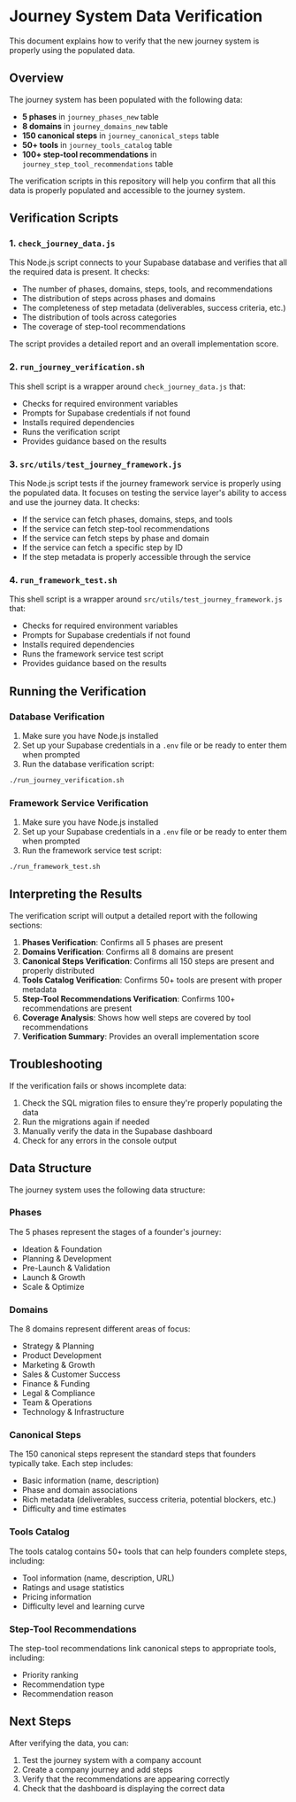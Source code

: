 # Journey System Data Verification

This document explains how to verify that the new journey system is properly using the populated data.

## Overview

The journey system has been populated with the following data:

- **5 phases** in `journey_phases_new` table
- **8 domains** in `journey_domains_new` table
- **150 canonical steps** in `journey_canonical_steps` table
- **50+ tools** in `journey_tools_catalog` table
- **100+ step-tool recommendations** in `journey_step_tool_recommendations` table

The verification scripts in this repository will help you confirm that all this data is properly populated and accessible to the journey system.

## Verification Scripts

### 1. `check_journey_data.js`

This Node.js script connects to your Supabase database and verifies that all the required data is present. It checks:

- The number of phases, domains, steps, tools, and recommendations
- The distribution of steps across phases and domains
- The completeness of step metadata (deliverables, success criteria, etc.)
- The distribution of tools across categories
- The coverage of step-tool recommendations

The script provides a detailed report and an overall implementation score.

### 2. `run_journey_verification.sh`

This shell script is a wrapper around `check_journey_data.js` that:

- Checks for required environment variables
- Prompts for Supabase credentials if not found
- Installs required dependencies
- Runs the verification script
- Provides guidance based on the results

### 3. `src/utils/test_journey_framework.js`

This Node.js script tests if the journey framework service is properly using the populated data. It focuses on testing the service layer's ability to access and use the journey data. It checks:

- If the service can fetch phases, domains, steps, and tools
- If the service can fetch step-tool recommendations
- If the service can fetch steps by phase and domain
- If the service can fetch a specific step by ID
- If the step metadata is properly accessible through the service

### 4. `run_framework_test.sh`

This shell script is a wrapper around `src/utils/test_journey_framework.js` that:

- Checks for required environment variables
- Prompts for Supabase credentials if not found
- Installs required dependencies
- Runs the framework service test script
- Provides guidance based on the results

## Running the Verification

### Database Verification

1. Make sure you have Node.js installed
2. Set up your Supabase credentials in a `.env` file or be ready to enter them when prompted
3. Run the database verification script:

```bash
./run_journey_verification.sh
```

### Framework Service Verification

1. Make sure you have Node.js installed
2. Set up your Supabase credentials in a `.env` file or be ready to enter them when prompted
3. Run the framework service test script:

```bash
./run_framework_test.sh
```

## Interpreting the Results

The verification script will output a detailed report with the following sections:

1. **Phases Verification**: Confirms all 5 phases are present
2. **Domains Verification**: Confirms all 8 domains are present
3. **Canonical Steps Verification**: Confirms all 150 steps are present and properly distributed
4. **Tools Catalog Verification**: Confirms 50+ tools are present with proper metadata
5. **Step-Tool Recommendations Verification**: Confirms 100+ recommendations are present
6. **Coverage Analysis**: Shows how well steps are covered by tool recommendations
7. **Verification Summary**: Provides an overall implementation score

## Troubleshooting

If the verification fails or shows incomplete data:

1. Check the SQL migration files to ensure they're properly populating the data
2. Run the migrations again if needed
3. Manually verify the data in the Supabase dashboard
4. Check for any errors in the console output

## Data Structure

The journey system uses the following data structure:

### Phases

The 5 phases represent the stages of a founder's journey:
- Ideation & Foundation
- Planning & Development
- Pre-Launch & Validation
- Launch & Growth
- Scale & Optimize

### Domains

The 8 domains represent different areas of focus:
- Strategy & Planning
- Product Development
- Marketing & Growth
- Sales & Customer Success
- Finance & Funding
- Legal & Compliance
- Team & Operations
- Technology & Infrastructure

### Canonical Steps

The 150 canonical steps represent the standard steps that founders typically take. Each step includes:
- Basic information (name, description)
- Phase and domain associations
- Rich metadata (deliverables, success criteria, potential blockers, etc.)
- Difficulty and time estimates

### Tools Catalog

The tools catalog contains 50+ tools that can help founders complete steps, including:
- Tool information (name, description, URL)
- Ratings and usage statistics
- Pricing information
- Difficulty level and learning curve

### Step-Tool Recommendations

The step-tool recommendations link canonical steps to appropriate tools, including:
- Priority ranking
- Recommendation type
- Recommendation reason

## Next Steps

After verifying the data, you can:

1. Test the journey system with a company account
2. Create a company journey and add steps
3. Verify that the recommendations are appearing correctly
4. Check that the dashboard is displaying the correct data
